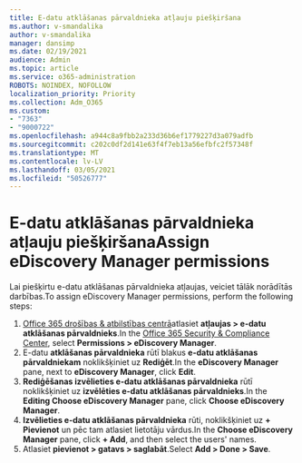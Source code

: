 ```yaml
---
title: E-datu atklāšanas pārvaldnieka atļauju piešķiršana
ms.author: v-smandalika
author: v-smandalika
manager: dansimp
ms.date: 02/19/2021
audience: Admin
ms.topic: article
ms.service: o365-administration
ROBOTS: NOINDEX, NOFOLLOW
localization_priority: Priority
ms.collection: Adm_O365
ms.custom:
- "7363"
- "9000722"
ms.openlocfilehash: a944c8a9fbb2a233d36b6ef1779227d3a079adfb
ms.sourcegitcommit: c202c0df2d141e63f4f7eb13a56efbfc2f57348f
ms.translationtype: MT
ms.contentlocale: lv-LV
ms.lasthandoff: 03/05/2021
ms.locfileid: "50526777"
---
```

# <a name="assign-ediscovery-manager-permissions"></a><span data-ttu-id="62025-102">E-datu atklāšanas pārvaldnieka atļauju piešķiršana</span><span class="sxs-lookup"><span data-stu-id="62025-102">Assign eDiscovery Manager permissions</span></span>

<span data-ttu-id="62025-103">Lai piešķirtu e-datu atklāšanas pārvaldnieka atļaujas, veiciet tālāk norādītās darbības.</span><span class="sxs-lookup"><span data-stu-id="62025-103">To assign eDiscovery Manager permissions, perform the following steps:</span></span>

1. <span data-ttu-id="62025-104">[Office 365 drošības & atbilstības centrā](https://sip.protection.office.com/)atlasiet **atļaujas > e-datu atklāšanas pārvaldnieks**.</span><span class="sxs-lookup"><span data-stu-id="62025-104">In the [Office 365 Security & Compliance Center](https://sip.protection.office.com/), select **Permissions > eDiscovery Manager**.</span></span>
2. <span data-ttu-id="62025-105">E-datu **atklāšanas pārvaldnieka** rūtī blakus **e-datu atklāšanas pārvaldniekam** noklikšķiniet uz **Rediģēt**.</span><span class="sxs-lookup"><span data-stu-id="62025-105">In the **eDiscovery Manager** pane, next to **eDiscovery Manager**, click **Edit**.</span></span>
3. <span data-ttu-id="62025-106">**Rediģēšanas izvēlieties e-datu atklāšanas pārvaldnieka** rūtī noklikšķiniet uz **izvēlēties e-datu atklāšanas pārvaldnieks**.</span><span class="sxs-lookup"><span data-stu-id="62025-106">In the **Editing Choose eDiscovery Manager** pane, click **Choose eDiscovery Manager**.</span></span>
4. <span data-ttu-id="62025-107">**Izvēlieties e-datu atklāšanas pārvaldnieka** rūti, noklikšķiniet uz **+ Pievienot** un pēc tam atlasiet lietotāju vārdus.</span><span class="sxs-lookup"><span data-stu-id="62025-107">In the **Choose eDiscovery Manager** pane, click **+ Add**, and then select the users' names.</span></span>
5. <span data-ttu-id="62025-108">Atlasiet **pievienot > gatavs > saglabāt**.</span><span class="sxs-lookup"><span data-stu-id="62025-108">Select **Add > Done > Save**.</span></span>